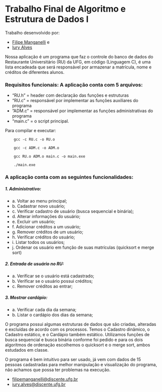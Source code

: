 # Trabalho Final de Algoritmo e Estrutura de Dados I
    
Trabalho desenvolvido por:
  
  - [Filipe Manganelli](https://github.com/fbmanganelli) e
  - [Iury Alves](https://github.com/iuryalvez) 

Nossa aplicação é um programa que faz o controle do banco de dados do Restaurante 
Universitário (RU) da UFG, em código (Linguagem C), é uma lista encadeada que 
será responsável por armazenar a matrícula, nome e créditos de diferentes alunos.

### Requisitos funcionais: A aplicação conta com 5 arquivos:
- “RU.h” = header com declaração das funções e estruturas
- “RU.c” = responsável por implementar as funções auxiliares do programa
- ”ADM.c” = responsável por implementar as funções administrativas do programa
- “main.c” = o script principal.

Para compilar e executar:        
 
        gcc -c RU.c -o RU.o 
 
        gcc -c ADM.c -o ADM.o
    
        gcc RU.o ADM.o main.c -o main.exe 
    
        ./main.exe

### A aplicação conta com as seguintes funcionalidades:
  ##### 1. Administrativo:
  - a. Voltar ao menu principal;
  - b. Cadastrar novo usuário;
  - c. Verificar cadastro de usuário (busca sequencial e binária);
  - d. Alterar informações do usuário;
  - e. Excluir um usuário;
  - f. Adicionar créditos a um usuário;
  - g. Remover créditos de um usuário;
  - h. Verificar créditos do usuário;
  - i. Listar todos os usuários;
  - j. Ordenar os usuário em função de suas matrículas (quicksort e merge
    sort)
  ##### 2. Entrada de usuário no RU:
  - a. Verificar se o usuário está cadastrado;
  - b. Verificar se o usuário possui créditos;
  - c. Remover créditos ao entrar;
  ##### 3. Mostrar cardápio:
   - a. Verificar cada dia da semana;
   - b. Listar o cardápio dos dias da semana;

O programa possui algumas estruturas de dados que são criadas, alteradas e excluídas
de acordo com os processos. Temos o Cadastro dinâmico, o Cadastro estático, e o Cardápio
também estático. Utilizamos funções de busca sequencial e busca binária conforme foi
pedido e para os dois algoritmos de ordenação escolhemos o quicksort e o merge sort, ambos
estudados em classe.

O programa é bem intuitivo para ser usado, já vem com dados de 15 pessoas 
cadastradas para melhor manipulação e visualização do programa, não achamos
que possa ter problemas na execução.

  - filipemanganelli@discente.ufg.br
  - iury.alves@discente.ufg.br

